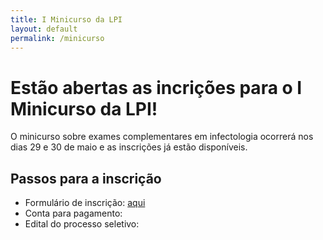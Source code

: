 ```yaml
---
title: I Minicurso da LPI
layout: default
permalink: /minicurso
---
```


# Estão abertas as incrições para o I Minicurso da LPI!

O minicurso sobre exames complementares em infectologia ocorrerá nos dias 29 e 30 de maio e as inscrições já estão disponíveis.

## Passos para a inscrição
* Formulário de inscrição: [aqui](#)
* Conta para pagamento:
* Edital do processo seletivo:
